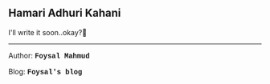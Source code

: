 ## Hamari Adhuri Kahani

I'll write it soon..okay?🙂

---

Author: <a style="font-family: courier; text-decoration: none" href="https://www.facebook.com/newfbaccount369" target="_blank"><b>Foysal Mahmud</b></a>

Blog: <a style="font-family: courier; text-decoration: none" href="https://foysal1627.github.io/blog.html" target="_blank"><b>Foysal's blog</b></a>
